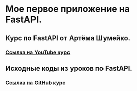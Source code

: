 # Мое первое приложение на FastAPI.

## Курс по FastAPI от Артёма Шумейко.
### [Ссылка на YouTube курс](https://www.youtube.com/playlist?list=PLeLN0qH0-mCVQKZ8-W1LhxDcVlWtTALCS)  

## Исходные коды из уроков по FastAPI.
### [Ссылка на GitHub курс](https://github.com/artemonsh/fastapi_course/)  